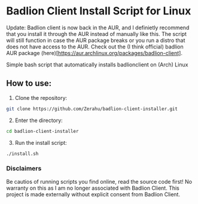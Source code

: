 # Badlion Client Install Script for Linux

Update: Badlion client is now back in the AUR, and I definietly recommend that you install it through the AUR instead of manually like this. The script will still function in case the AUR package breaks or you run a distro that does not have access to the AUR. Check out the (I think official) badlion AUR package (here)[https://aur.archlinux.org/packages/badlion-client].

Simple bash script that automatically installs badlionclient on (Arch) Linux

## How to use:

1. Clone the repository:

```bash
git clone https://github.com/Zerahu/badlion-client-installer.git
```

2. Enter the directory:

```bash
cd badlion-client-installer
```

3. Run the install script:

```
./install.sh
```

### Disclaimers

Be cautios of running scripts you find online, read the source code first!
No warranty on this as I am no longer associated with Badlion Client. This project is made externally without explicit consent from Badlion Client.
